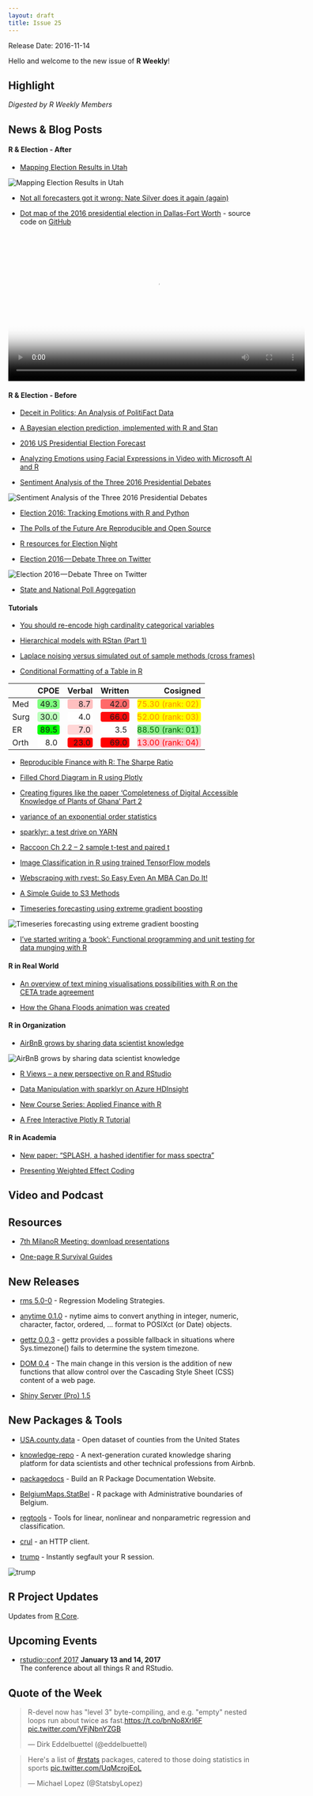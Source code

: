 ```yaml
---
layout: draft
title: Issue 25
---
```


Release Date: 2016-11-14

Hello and welcome to the new issue of **R Weekly**!

## Highlight

*Digested by R Weekly Members*


## News & Blog Posts

#### R & Election  - After

+ [Mapping Election Results in Utah](http://juliasilge.com/blog/Election-Mapping/)

![Mapping Election Results in Utah](https://cdn.rawgit.com/juliasilge/juliasilge.github.io/76e8a970a7259fe88e92ab4f37405ed5eda7b8de/figs/2016-11-11-Election-Mapping/unnamed-chunk-7-1.png)

+ [Not all forecasters got it wrong: Nate Silver does it again (again)](http://simplystatistics.org/2016/11/09/not-all-forecasters-got-it-wrong/)

+ [Dot map of the 2016 presidential election in Dallas-Fort Worth](http://personal.tcu.edu/kylewalker/maps/dfw_election.html) - source code on [GitHub](https://github.com/walkerke/dfw-election-dot-map) 

<video width="600" controls autoplay loop preload="auto" poster="https://cdn.rawgit.com/rweekly/image/master/2016-11-14/election.jpg">
  <source src="https://pbs.twimg.com/tweet_video/CxAWHpoVQAAHeCO.mp4" type="video/mp4">
Your browser does not support the video tag.
</video> 


#### R & Election  - Before

+ [Deceit in Politics; An Analysis of PolitiFact Data](https://ntguardian.wordpress.com/2016/11/07/deceit-politics-analysis-politifact-data/)

+ [A Bayesian election prediction, implemented with R and Stan](http://blog.revolutionanalytics.com/2016/11/a-bayesian-election-forecast.html)

+ [2016 US Presidential Election Forecast](https://github.com/BillPetti/Presidential-Forecasts-2016/blob/master/safe_model_summary.md)

+ [Analyzing Emotions using Facial Expressions in Video with Microsoft AI and R](https://blog.exploratory.io/analyzing-emotions-using-facial-expressions-in-video-with-microsoft-ai-and-r-8f7585dd0780#.pldvl457o)

+ [Sentiment Analysis of the Three 2016 Presidential Debates](http://rpubs.com/ww44ss/Presidential_Debates_2016)

![Sentiment Analysis of the Three 2016 Presidential Debates](https://pbs.twimg.com/media/CvebcXaVMAAVTU_.jpg)

+ [Election 2016: Tracking Emotions with R and Python](http://blog.revolutionanalytics.com/2016/10/debate-emotions.html)

+ [The Polls of the Future Are Reproducible and Open Source](http://www.slate.com/articles/technology/future_tense/2016/11/the_polls_of_the_future_will_be_reproducible_and_open_source.html)

+ [R resources for Election Night](http://www.computerworld.com/article/3139884/data-analytics/r-resources-for-election-night.html?nsdr=true)

+ [Election 2016 — Debate Three on Twitter](https://medium.com/@swainjo/election-2016-debate-three-on-twitter-4fc5723a3872#.15db8s2gg)

![Election 2016 — Debate Three on Twitter](https://d262ilb51hltx0.cloudfront.net/max/2000/1*nlQqvuWaapexKVumGi0DBw.jpeg)

+ [State and National Poll Aggregation](http://www.slate.com/features/pkremp_forecast/report.html)

#### Tutorials

+ [You should re-encode high cardinality categorical variables](http://www.win-vector.com/blog/2016/11/you-should-re-encode-high-cardinality-categorical-variables/)

+ [Hierarchical models with RStan (Part 1)](https://biologyforfun.wordpress.com/2016/11/10/hierarchical-models-with-rstan-part-1/)

+ [Laplace noising versus simulated out of sample methods (cross frames)](http://www.win-vector.com/blog/2016/11/laplace-noising-versus-simulated-out-of-sample-methods-cross-frames/)

+ [Conditional Formatting of a Table in R](http://labrtorian.com/2016/11/07/conditional-formatting-of-a-table-in-r/)

<table class="table table-condensed">
<thead>
<tr>
<th style="text-align:left;">   </th>
<th style="text-align:right;"> CPOE </th>
<th style="text-align:right;"> Verbal </th>
<th style="text-align:right;"> Written </th>
<th style="text-align:right;"> Cosigned </th>
</tr>
</thead>
<tbody>
<tr>
<td style="text-align:left;"> Med </td>
<td style="text-align:right;"> <span style="display: block; padding: 0 4px; border-radius: 4px; background-color: #7dff7d">49.3</span> </td>
<td style="text-align:right;"> <span style="display: block; padding: 0 4px; border-radius: 4px; background-color: #ffbfbf">8.7</span> </td>
<td style="text-align:right;"> <span style="display: block; padding: 0 4px; border-radius: 4px; background-color: #ff6969">42.0</span> </td>
<td style="text-align:right;"> <span style="display: block; border-radius: 4px; padding-right: 4px; color: darkorange; background-color: yellow">75.30 (rank: 02)</span> </td>
</tr>
<tr>
<td style="text-align:left;"> Surg </td>
<td style="text-align:right;"> <span style="display: block; padding: 0 4px; border-radius: 4px; background-color: #baffba">30.0</span> </td>
<td style="text-align:right;"> <span style="display: block; padding: 0 4px; border-radius: 4px; background-color: #ffffff">4.0</span> </td>
<td style="text-align:right;"> <span style="display: block; padding: 0 4px; border-radius: 4px; background-color: #ff0b0b">66.0</span> </td>
<td style="text-align:right;"> <span style="display: block; border-radius: 4px; padding-right: 4px; color: darkorange; background-color: yellow">52.00 (rank: 03)</span> </td>
</tr>
<tr>
<td style="text-align:left;"> ER </td>
<td style="text-align:right;"> <span style="display: block; padding: 0 4px; border-radius: 4px; background-color: #00ff00">89.5</span> </td>
<td style="text-align:right;"> <span style="display: block; padding: 0 4px; border-radius: 4px; background-color: #ffd6d6">7.0</span> </td>
<td style="text-align:right;"> <span style="display: block; padding: 0 4px; border-radius: 4px; background-color: #ffffff">3.5</span> </td>
<td style="text-align:right;"> <span style="display: block; border-radius: 4px; padding-right: 4px; color: darkgreen; background-color: lightgreen">88.50 (rank: 01)</span> </td>
</tr>
<tr>
<td style="text-align:left;"> Orth </td>
<td style="text-align:right;"> <span style="display: block; padding: 0 4px; border-radius: 4px; background-color: #ffffff">8.0</span> </td>
<td style="text-align:right;"> <span style="display: block; padding: 0 4px; border-radius: 4px; background-color: #ff0000">23.0</span> </td>
<td style="text-align:right;"> <span style="display: block; padding: 0 4px; border-radius: 4px; background-color: #ff0000">69.0</span> </td>
<td style="text-align:right;"> <span style="display: block; border-radius: 4px; padding-right: 4px; color: red; background-color: pink">13.00 (rank: 04)</span> </td>
</tr>
</tbody>
</table>

+ [Reproducible Finance with R: The Sharpe Ratio](https://www.rstudio.com/rviews/2016/11/09/reproducible-finance-with-r-the-sharpe-ratio/)

+ [Filled Chord Diagram in R using Plotly](http://moderndata.plot.ly/filled-chord-diagram-in-r-using-plotly/)

+ [Creating figures like the paper ‘Completeness of Digital Accessible Knowledge of Plants of Ghana’ Part 2](https://vijaybarve.wordpress.com/2016/11/08/creating-figures-like-the-paper-completeness-of-digital-accessible-knowledge-of-plants-of-ghana-part-2/)

+ [variance of an exponential order statistics](https://xianblog.wordpress.com/2016/11/10/variance-of-an-exponential-order-statistics/)



+ [sparklyr: a test drive on YARN](http://www.nodalpoint.com/sparklyr-on-yarn/)

+ [Raccoon Ch 2.2 – 2 sample t-test and paired t](http://www.quantide.com/raccoon-ch-2-2-2-sample-t-test-and-paired-t/)

+ [Image Classification in R using trained TensorFlow models](http://randomthoughtsonr.blogspot.com/2016/11/image-classification-in-r-using-trained.html)

+ [Webscraping with rvest: So Easy Even An MBA Can Do It!](http://www.programmingr.com/content/webscraping-rvest-easy-mba-can/)

+ [A Simple Guide to S3 Methods](http://njtierney.github.io/r/missing%20data/rbloggers/2016/11/06/simple-s3-methods/)

+ [Timeseries forecasting using extreme gradient boosting](http://ellisp.github.io/blog/2016/11/06/forecastxgb)

![Timeseries forecasting using extreme gradient boosting](https://ellisp.github.io/img/0066-tcomp.png)

+ [I’ve started writing a ‘book’: Functional programming and unit testing for data munging with R](http://b-rodrigues.github.com/2016/11/04/ive-started-writing-a-book-functional-programming-and-unit-testing-for-data-munging-with-r)


#### R in Real World


+ [An overview of text mining visualisations possibilities with R on the CETA trade agreement](http://www.bnosac.be/index.php/blog/62-an-overview-of-text-mining-visualisations-possibilities-with-r-on-the-ceta-trade-agreement)

+ [How the Ghana Floods animation was created](http://datascience-africa.org/2016/11/ghana-floods-animation-created/)

#### R in Organization

+ [AirBnB grows by sharing data scientist knowledge](http://blog.revolutionanalytics.com/2016/11/airbnb-growth.html)

![AirBnB grows by sharing data scientist knowledge](https://revolution-computing.typepad.com/.a/6a010534b1db25970b01bb09515462970d-pi)

+ [R Views – a new perspective on R and RStudio](https://blog.rstudio.org/2016/11/08/r-views-a-new-perspective-on-r-and-rstudio/)

+ [Data Manipulation with sparklyr on Azure HDInsight](http://blog.revolutionanalytics.com/2016/11/data-manipulation-with-sparklyr-on-azure-hdinsight.html)

+ [New Course Series: Applied Finance with R](http://www.datacamp.com/community/blog/new-course-series-applied-finance-with-r)

+ [A Free Interactive Plotly R Tutorial](http://www.datacamp.com/community/blog/a-free-interactive-plotly-r-tutorial)


#### R in Academia

+ [New paper: “SPLASH, a hashed identifier for mass spectra”](http://chem-bla-ics.blogspot.com/2016/11/new-paper-splash-hashed-identifier-for.html)


+ [Presenting Weighted Effect Coding](http://www.rensenieuwenhuis.nl/presenting-weighted-effect-coding/)


## Video and Podcast




## Resources


+ [7th MilanoR Meeting: download presentations](http://www.milanor.net/blog/7th-milanor-meeting-download-presentations/)

+ [One-page R Survival Guides](http://onepager.togaware.com/)

## New Releases

+ [rms 5.0-0](https://www.r-bloggers.com/major-update-to-rms-package-5-0-0/) - Regression Modeling Strategies.

+ [anytime 0.1.0](http://dirk.eddelbuettel.com/blog/2016/11/07#anytime_0.1.0) - nytime aims to convert anything in integer, numeric, character, factor, ordered, ... format to POSIXct (or Date) objects.

+ [gettz 0.0.3](http://dirk.eddelbuettel.com/blog/2016/11/07#gettz_0.0.3) - gettz provides a possible fallback in situations where Sys.timezone() fails to determine the system timezone.

+ [DOM 0.4](http://stattech.wordpress.fos.auckland.ac.nz/2016-14-dom-version-0-4/) - The main change in this version is the addition of new functions that allow control over the Cascading Style Sheet (CSS) content of a web page.

+ [Shiny Server (Pro) 1.5](https://blog.rstudio.org/2016/11/04/shiny-server-pro-1-5/)


## New Packages & Tools

+ [USA.county.data](https://github.com/Deleetdk/USA.county.data) - Open dataset of counties from the United States

+ [knowledge-repo](https://github.com/airbnb/knowledge-repo) -  A next-generation curated knowledge sharing platform for data scientists and other technical professions from Airbnb.

+ [packagedocs](http://ryanhafen.com/blog/packagedocs) - Build an R Package Documentation Website.

+ [BelgiumMaps.StatBel](http://www.bnosac.be/index.php/blog/61-belgiummaps-statbel-r-package-with-administrative-boundaries-of-belgium) - R package with Administrative boundaries of Belgium.

+ [regtools](https://matloff.wordpress.com/2016/11/07/my-regtools-package-is-now-on-cran/) - Tools for linear, nonlinear and nonparametric regression and classification. 

+ [crul](http://ropensci.org/blog/technotes/2016/11/09/crul-release) - an HTTP client.

+ [trump](https://github.com/romainfrancois/trump) - Instantly segfault your R session.

![trump](https://cdn.rawgit.com/romainfrancois/trump/8f57e8831cec15002ec96267ea750ee10ffd5341/images/trump.png)

## R Project Updates

Updates from [R Core](http://developer.r-project.org/blosxom.cgi/R-devel/NEWS).



## Upcoming Events

+ [rstudio::conf 2017](https://www.rstudio.com/conference/)  **January 13 and 14, 2017** <br>
The conference about all things R and RStudio.<br /> 


## Quote of the Week

<blockquote class="twitter-tweet" data-lang="en"><p lang="en" dir="ltr">R-devel now has &quot;level 3&quot; byte-compiling, and e.g. &quot;empty&quot; nested loops run about twice as fast.<a href="https://t.co/bnNo8XrI6F">https://t.co/bnNo8XrI6F</a> <a href="https://t.co/VFjNbnYZGB">pic.twitter.com/VFjNbnYZGB</a></p>&mdash; Dirk Eddelbuettel (@eddelbuettel) <a href="https://twitter.com/eddelbuettel/status/796375465149792256"></a></blockquote>

<blockquote class="twitter-tweet" data-lang="en"><p lang="en" dir="ltr">Here&#39;s a list of <a href="https://twitter.com/hashtag/rstats?src=hash">#rstats</a> packages, catered to those doing statistics in sports <a href="https://t.co/UqMcrojEoL">pic.twitter.com/UqMcrojEoL</a></p>&mdash; Michael Lopez (@StatsbyLopez) <a href="https://twitter.com/StatsbyLopez/status/796014026094481408"></a></blockquote>
